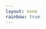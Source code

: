 ```yaml
---
layout: none
rainbow: true
---
```

<script src='{{ site.url }}/assets/js/three/build/three.js'></script>
<script src='{{ site.url }}/assets/js/three/modules/QuickHull.js'></script>
<script src='{{ site.url }}/assets/js/three/modules/geometries/ConvexGeometry.js'></script>
<script src='{{ site.url }}/assets/js/three/modules/controls/OrbitControls.js'></script>
<script src='polytopes/polytope.js'></script>
<style>
.polytope {
width: 100vw;
height: 100vh;
}
</style>
<div id='h1p' class='polytope'></div>
<script>
  var simplex = [
    new THREE.Vector3( 1,0,0 ),
    new THREE.Vector3( 0,1,0 ),
    new THREE.Vector3( -1,-1,0 ),
    new THREE.Vector3( 0,0,1 ),
    new THREE.Vector3( 0,0,-1 )
  ];
  polytope( document.getElementById( 'h1p' ), simplex, 35, {{ page.axis }});
</script>
